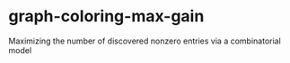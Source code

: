 # graph-coloring-max-gain
Maximizing the number of discovered nonzero entries via a combinatorial model
